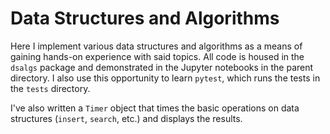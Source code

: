 # Data Structures and Algorithms

Here I implement various data structures and algorithms as a means of gaining hands-on experience with said topics. All code is housed in the `dsalgs` package and demonstrated in the Jupyter notebooks in the parent directory. I also use this opportunity to learn `pytest`, which runs the tests in the `tests` directory.

I've also written a `Timer` object that times the basic operations on data structures (`insert`, `search`, etc.) and displays the results.
